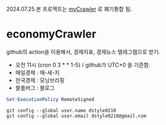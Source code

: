 2024.07.25
본 프로젝트는 [myCrawler](https://github.com/dstyle0210/myCrawler) 로 폐기통합 됨.


# economyCrawler
github의 action을 이용해서, 경제지표, 경제뉴스 텔레그램으로 받기.
- 오전 11시 (cron 0 3 * * 1-5) / github가 UTC+0 을 기준함.
- 매일경제 : 매-세-지
- 한국경제 : 모닝브리핑
- 블룸버그 : 블로그
  
```powershell
Set-ExecutionPolicy RemoteSigned
```

```console
git config --global user.name dstyle0210
git config --global user.email dstyle0210@gmail.com
```
